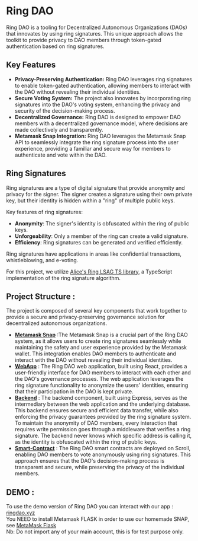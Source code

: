 # Ring DAO

Ring DAO is a tooling for Decentralized Autonomous Organizations (DAOs) that innovates by using ring signatures. This unique approach allows the toolkit to provide privacy to DAO members through token-gated authentication based on ring signatures.

## Key Features

- **Privacy-Preserving Authentication:** Ring DAO leverages ring signatures to enable token-gated authentication, allowing members to interact with the DAO without revealing their individual identities.
- **Secure Voting System:** The project also innovates by incorporating ring signatures into the DAO's voting system, enhancing the privacy and security of the decision-making process.
-  **Decentralized Governance:** Ring DAO is designed to empower DAO members with a decentralized governance model, where decisions are made collectively and transparently.
-  **Metamask Snap Integration:** Ring DAO leverages the Metamask Snap API to seamlessly integrate the ring signature process into the user experience, providing a familiar and secure way for members to authenticate and vote within the DAO.

## Ring Signatures 
Ring signatures are a type of digital signature that provide anonymity and privacy for the signer. The signer creates a signature using their own private key, but their identity is hidden within a "ring" of multiple public keys.

Key features of ring signatures:

- **Anonymity**: The signer's identity is obfuscated within the ring of public keys.
- **Unforgeability**: Only a member of the ring can create a valid signature.
- **Efficiency**: Ring signatures can be generated and verified efficiently.

Ring signatures have applications in areas like confidential transactions, whistleblowing, and e-voting.

For this project, we utilize [Alice's Ring LSAG TS library](https://github.com/Cypher-Laboratory/Alice-s-Ring-LSAG-TS), a TypeScript implementation of the ring signature algorithm. 

## Project Structure :

The project is composed of several key components that work together to provide a secure and privacy-preserving governance solution for decentralized autonomous organizations. 
- [**Metamask Snap**](https://github.com/ring-dao/LSAG-snap) :The Metamask Snap is a crucial part of the Ring DAO system, as it allows users to create ring signatures seamlessly while maintaining the safety and user experience provided by the Metamask wallet. This integration enables DAO members to authenticate and interact with the DAO without revealing their individual identities.
- [**WebApp**](https://github.com/ring-dao/web_app) : The Ring DAO web application, built using React, provides a user-friendly interface for DAO members to interact with each other and the DAO's governance processes. The web application leverages the ring signature functionality to anonymize the users' identities, ensuring that their participation in the DAO is kept private.
- [**Backend**](https://github.com/ring-dao/backend) : The backend component, built using Express, serves as the intermediary between the web application and the underlying database. This backend ensures secure and efficient data transfer, while also enforcing the privacy guarantees provided by the ring signature system.
To maintain the anonymity of DAO members, every interaction that requires write permission goes through a middleware that verifies a ring signature. The backend never knows which specific address is calling it, as the identity is obfuscated within the ring of public keys. 
- [**Smart-Contract**](https://github.com/ring-dao/LSAG-evm-verifier) : The Ring DAO smart contracts are deployed on Scroll, enabling DAO members to vote anonymously using ring signatures. This approach ensures that the DAO's decision-making process is transparent and secure, while preserving the privacy of the individual members.

## DEMO :

To use the demo version of Ring DAO you can interact with our app : [ringdao.xyz](https://ringdao.xyz)  
You NEED to install Metamask FLASK in order to use our homemade SNAP, see [MetaMask Flask](https://docs.metamask.io/snaps/get-started/install-flask/)  
Nb: Do not import any of your main account, this is for test purpose only.
